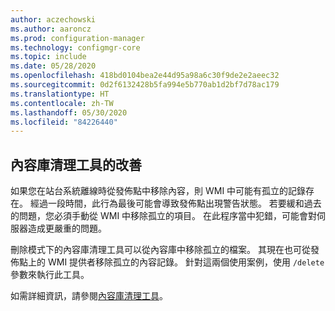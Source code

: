 ```yaml
---
author: aczechowski
ms.author: aaroncz
ms.prod: configuration-manager
ms.technology: configmgr-core
ms.topic: include
ms.date: 05/28/2020
ms.openlocfilehash: 418bd0104bea2e44d95a98a6c30f9de2e2aeec32
ms.sourcegitcommit: 0d2f6132428b5fa994e5b770ab1d2bf7d78ac179
ms.translationtype: HT
ms.contentlocale: zh-TW
ms.lasthandoff: 05/30/2020
ms.locfileid: "84226440"
---
```

## <a name="improvements-to-the-content-library-cleanup-tool"></a><a name="bkmk_content"></a>內容庫清理工具的改善

<!--6887878-->

如果您在站台系統離線時從發佈點中移除內容，則 WMI 中可能有孤立的記錄存在。 經過一段時間，此行為最後可能會導致發佈點出現警告狀態。 若要緩和過去的問題，您必須手動從 WMI 中移除孤立的項目。 在此程序當中犯錯，可能會對伺服器造成更嚴重的問題。

刪除模式下的內容庫清理工具可以從內容庫中移除孤立的檔案。 其現在也可從發佈點上的 WMI 提供者移除孤立的內容記錄。 針對這兩個使用案例，使用 `/delete` 參數來執行此工具。

如需詳細資訊，請參閱[內容庫清理工具](../../../../plan-design/hierarchy/content-library-cleanup-tool.md)。
